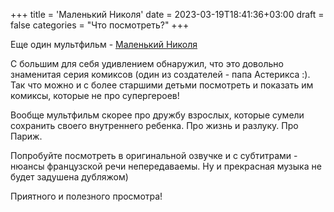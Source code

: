 +++
title = 'Маленький Николя'
date = 2023-03-19T18:41:36+03:00
draft = false
categories = "Что посмотреть?"
+++

Еще один мультфильм - [Маленький Николя](https://ru.kinorium.com/2385145/)

С большим для себя удивлением обнаружил, что это довольно знаменитая серия комиксов (один из создателей - папа Астерикса :). Так что можно и с более старшими детьми посмотреть и показать им комиксы, которые не про супергероев!

Вообще мультфильм скорее про дружбу взрослых, которые сумели сохранить своего внутреннего ребенка. Про жизнь и разлуку. Про Париж.

Попробуйте посмотреть в оригинальной озвучке и с субтитрами - нюансы французской речи непередаваемы. Ну и прекрасная музыка не будет задушена дубляжом)

Приятного и полезного просмотра!
